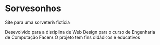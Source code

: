 # Sorvesonhos
Site para uma sorveteria fictícia

Desevolvido para a disciplina de Web Design para o curso de Engenharia de Computação Facens
O projeto tem fins didádicos e educativos
